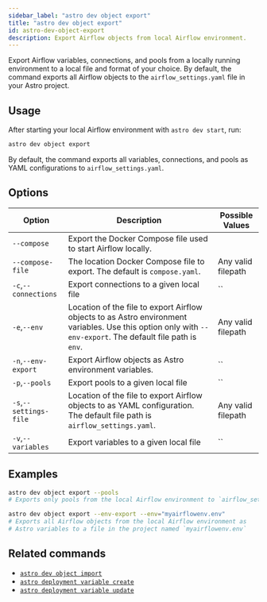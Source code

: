 ```yaml
---
sidebar_label: "astro dev object export"
title: "astro dev object export"
id: astro-dev-object-export
description: Export Airflow objects from local Airflow environment.
---
```


Export Airflow variables, connections, and pools from a locally running environment to a local file and format of your choice. By default, the command exports all Airflow objects to the `airflow_settings.yaml` file in your Astro project.

## Usage 

After starting your local Airflow environment with `astro dev start`, run:

```sh
astro dev object export
```

By default, the command exports all variables, connections, and pools as YAML configurations to `airflow_settings.yaml`.

## Options

| Option              | Description                                                                                                        | Possible Values             |
| ------------------- | ------------------------------------------------------------------------------------------------------------------ | --------------------------- |
| `--compose` | Export the Docker Compose file used to start Airflow locally.                                                                          |                |
| `--compose-file`            | The location Docker Compose file to export. The default is `compose.yaml`.                                 | Any valid filepath              |
| `-c`,`--connections` | Export connections to a given local file | ``|
| `-e`,`--env`            | Location of the file to export Airflow objects to as Astro environment variables. Use this option only with `--env-export`. The default file path is `env`.                                                                          | Any valid filepath                 |
| `-n`,`--env-export`            | Export Airflow objects as Astro environment variables.                                                                                  | ``                 |
| `-p`,`--pools`            | Export pools to a given local file | ``                 |
| `-s`,`--settings-file`            | Location of the file to export Airflow objects to as YAML configuration. The default file path is `airflow_settings.yaml`.                                 | Any valid filepath              |
| `-v`,`--variables`            | Export variables to a given local file | ``                 |

## Examples 

```sh
astro dev object export --pools 
# Exports only pools from the local Airflow environment to `airflow_settings.yaml`

astro dev object export --env-export --env="myairflowenv.env"
# Exports all Airflow objects from the local Airflow environment as 
# Astro variables to a file in the project named `myairflowenv.env`
```

## Related commands 

- [`astro dev object import`](cli/astro-dev-object-import.md)
- [`astro deployment variable create`](cli/astro-deployment-variable-create.md)
- [`astro deployment variable update`](cli/astro-deployment-variable-update.md)